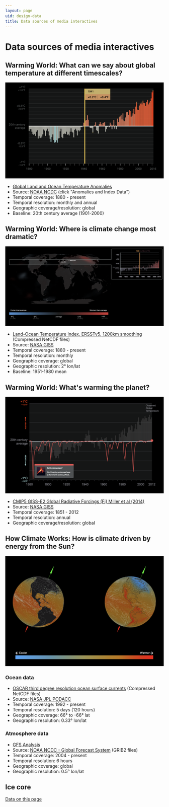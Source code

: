```yaml
---
layout: page
uid: design-data
title: Data sources of media interactives
---
```


# Data sources of media interactives

## Warming World: What can we say about global temperature at different timescales?

![Warming World: What can we say about global temperature at different timescales?](../assets/screenshots/ww_timescales.png)

- [Global Land and Ocean Temperature Anomalies](https://www.ncdc.noaa.gov/cag/global/time-series/globe/land_ocean/p12/12/1880-2018.csv)
- Source: [NOAA NCDC](https://www.ncdc.noaa.gov/monitoring-references/faq/anomalies.php) (click "Anomalies and Index Data")
- Temporal coverage: 1880 - present
- Temporal resolution: monthly and annual
- Geographic coverage/resolution: global
- Baseline: 20th century average (1901-2000)

## Warming World: Where is climate change most dramatic?

![Warming World: What can we say about global temperature at different timescales?](../assets/screenshots/ww_regions.png)

- [Land-Ocean Temperature Index, ERSSTv5, 1200km smoothing](https://data.giss.nasa.gov/gistemp/) (Compressed NetCDF files)
- Source: [NASA GISS](https://data.giss.nasa.gov/gistemp/)
- Temporal coverage: 1880 - present
- Temporal resolution: monthly
- Geographic coverage: global
- Geographic resolution: 2° lon/lat
- Baseline: 1951-1980 mean

## Warming World: What's warming the planet?

![Warming World: What can we say about global temperature at different timescales?](../assets/screenshots/ww_forcings.png)

- [CMIP5 GISS-E2 Global Radiative Forcings (Fi) Miller et al (2014)](https://data.giss.nasa.gov/modelforce/Fi_Miller_et_al14_upd.txt)
- Source: [NASA GISS](https://data.giss.nasa.gov/modelforce/)
- Temporal coverage: 1851 - 2012
- Temporal resolution: annual
- Geographic coverage/resolution: global

## How Climate Works: How is climate driven by energy from the Sun?

![Warming World: What can we say about global temperature at different timescales?](../assets/screenshots/hcw_sun.png)

### Ocean data

- [OSCAR third degree resolution ocean surface currents](https://podaac.jpl.nasa.gov/dataset/OSCAR_L4_OC_third-deg) (Compressed NetCDF files)
- Source: [NASA JPL PODACC](https://podaac.jpl.nasa.gov/dataset/OSCAR_L4_OC_third-deg)
- Temporal coverage: 1992 - present
- Temporal resolution: 5 days (120 hours)
- Geographic coverage: 66° to -66° lat
- Geographic resolution: 0.33° lon/lat

### Atmosphere data

- [GFS Analysis](https://nomads.ncdc.noaa.gov/data/gfsanl/)
- Source: [NOAA NCDC - Global Forecast System](https://www.ncdc.noaa.gov/data-access/model-data/model-datasets/global-forcast-system-gfs) (GRIB2 files)
- Temporal coverage: 2004 - present
- Temporal resolution: 6 hours
- Geographic coverage: global
- Geographic resolution: 0.5° lon/lat

## Ice core

[Data on this page](ice_core_data.html)
